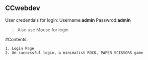 ## CCwebdev

User credentials for login:
Username:**admin**
Passwrod:**admin**

>Also use Mouse for login

#Contents:
```
1. Login Page
2. On successful login, a minimalist ROCK, PAPER SCISSORS game
```
